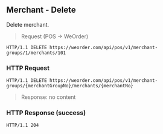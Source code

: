 ## Merchant - Delete

Delete merchant.

> Request (POS -> WeOrder)

```
HTTP/1.1 DELETE https://weorder.com/api/pos/v1/merchant-groups/1/merchants/101
```

### HTTP Request

`HTTP/1.1 DELETE https://weorder.com/api/pos/v1/merchant-groups/{merchantGroupNo}/merchants/{merchantNo}`

> Response: no content

### HTTP Response (success)

`HTTP/1.1 204`
